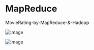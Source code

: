 # MapReduce
MovieRating-by-MapReduce-&amp;-Hadoop


![image](https://user-images.githubusercontent.com/9671082/211214918-015273e2-d948-4cca-ac6e-c9712ef2021d.png)


![image](https://user-images.githubusercontent.com/9671082/211214905-b5c6107c-8efd-4a6b-9032-511b350977be.png)
